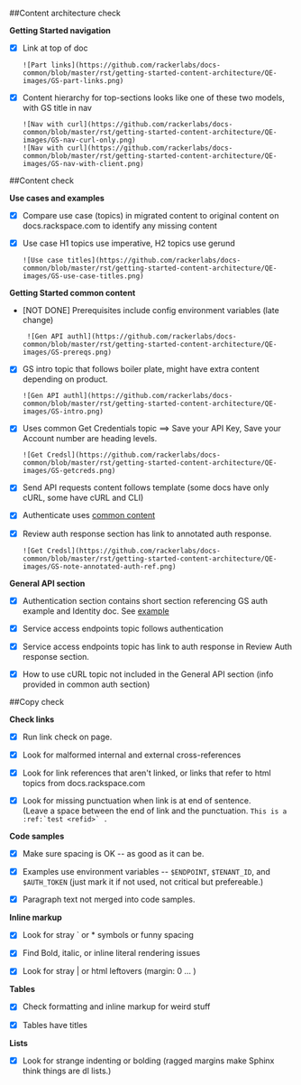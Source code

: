 ##Content architecture check

**Getting Started navigation**

- [X] Link at top of doc
  
      ![Part links](https://github.com/rackerlabs/docs-common/blob/master/rst/getting-started-content-architecture/QE-images/GS-part-links.png)
  
- [X] Content hierarchy for top-sections looks like one of these two models, with GS title in nav
  
      ![Nav with curl](https://github.com/rackerlabs/docs-common/blob/master/rst/getting-started-content-architecture/QE-images/GS-nav-curl-only.png) 
      ![Nav with curl](https://github.com/rackerlabs/docs-common/blob/master/rst/getting-started-content-architecture/QE-images/GS-nav-with-client.png) 

##Content check

**Use cases and examples**

- [X] Compare use case (topics) in migrated content to original content on docs.rackspace.com to identify any missing content

- [X] Use case H1 topics use imperative, H2 topics use gerund

      ![Use case titles](https://github.com/rackerlabs/docs-common/blob/master/rst/getting-started-content-architecture/QE-images/GS-use-case-titles.png) 


**Getting Started common content**

- [NOT DONE]  Prerequisites include config environment variables (late change) 
       
       ![Gen API authl](https://github.com/rackerlabs/docs-common/blob/master/rst/getting-started-content-architecture/QE-images/GS-prereqs.png) 
       

- [X]  GS intro topic that follows boiler plate, might have extra content depending on product.

       ![Gen API authl](https://github.com/rackerlabs/docs-common/blob/master/rst/getting-started-content-architecture/QE-images/GS-intro.png) 
       

- [X]  Uses common Get Credentials topic ==> Save your API Key, Save your Account number are heading levels.

       ![Get Credsl](https://github.com/rackerlabs/docs-common/blob/master/rst/getting-started-content-architecture/QE-images/GS-getcreds.png) 


- [X]  Send API requests content follows template (some docs have only cURL, some have cURL and CLI)
      

- [X]  Authenticate uses [common content](https://developer.rackspace.com/docs/cloud-big-data/v2/developer-guide/#document-getting-started/authenticate) 


- [X]  Review auth response section has link to annotated auth response.

       ![Get Credsl](https://github.com/rackerlabs/docs-common/blob/master/rst/getting-started-content-architecture/QE-images/GS-note-annotated-auth-ref.png) 


**General API section**

- [X] Authentication section contains short section referencing GS auth example and Identity doc. 
      See [example](https://developer.rackspace.com/docs/cloud-big-data/v2/developer-guide/#document-general-api-info/authentication-gen-api)


- [X] Service access endpoints topic follows authentication

- [X] Service access endpoints topic has link to auth response in Review Auth response section.

- [X] How to use cURL topic not included in the General API section (info provided in common auth section)


##Copy check

**Check links**

- [X] Run link check on page.

- [X] Look for malformed internal and external cross-references

- [X] Look for link references that aren't linked, or links that refer to html topics from docs.rackspace.com

- [X] Look for missing punctuation when link is at end of sentence.  
          (Leave a space between the end of link and the punctuation. ```This is a :ref:`test <refid>` .```

**Code samples**

- [X] Make sure spacing is OK -- as good as it can be.

- [X] Examples use environment variables -- ``$ENDPOINT``, ``$TENANT_ID``, and ``$AUTH_TOKEN``  (just mark it if not used, not critical but prefereable.)

- [X] Paragraph text not merged into code samples.

**Inline markup**

- [X] Look for stray ` or * symbols or funny spacing

- [X] Find Bold, italic, or inline literal rendering issues

- [X] Look for stray | or html leftovers  (margin: 0 ... )

**Tables**

- [X] Check formatting and inline markup for weird stuff

- [X] Tables have titles 

**Lists**

- [X] Look for strange indenting or bolding (ragged margins make Sphinx think things are dl lists.)
